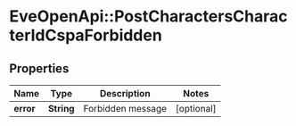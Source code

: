 # EveOpenApi::PostCharactersCharacterIdCspaForbidden

## Properties
Name | Type | Description | Notes
------------ | ------------- | ------------- | -------------
**error** | **String** | Forbidden message | [optional] 


